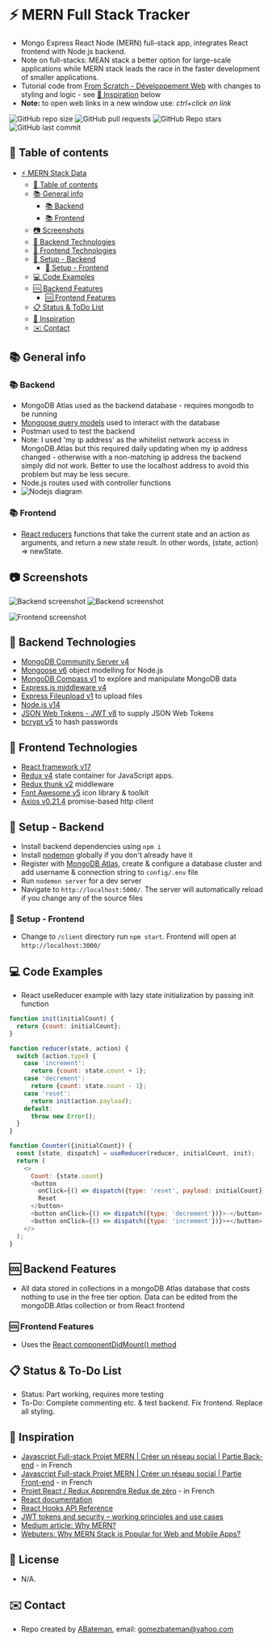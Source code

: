 # :zap: MERN Full Stack Tracker

* Mongo Express React Node (MERN) full-stack app, integrates React frontend with Node.js backend.
* Note on full-stacks: MEAN stack a better option for large-scale applications while MERN stack leads the race in the faster development of smaller applications.
* Tutorial code from [From Scratch - Développement Web](https://www.youtube.com/channel/UCHGLV13U7YRbjrKpqfbtyYg) with changes to styling and logic - see [:clap: Inspiration](#clap-inspiration) below
* **Note:** to open web links in a new window use: _ctrl+click on link_

![GitHub repo size](https://img.shields.io/github/repo-size/AndrewJBateman/mern-stack-data?style=plastic)
![GitHub pull requests](https://img.shields.io/github/issues-pr/AndrewJBateman/mern-stack-data?style=plastic)
![GitHub Repo stars](https://img.shields.io/github/stars/AndrewJBateman/mern-stack-data?style=plastic)
![GitHub last commit](https://img.shields.io/github/last-commit/AndrewJBateman/mern-stack-data?style=plastic)

## :page_facing_up: Table of contents

* [:zap: MERN Stack Data](#zap-mern-stack-data)
  * [:page_facing_up: Table of contents](#page_facing_up-table-of-contents)
  * [:books: General info](#books-general-info)
    * [:books: Backend](#books-backend)
    * [:books: Frontend](#books-frontend)
  * [:camera: Screenshots](#camera-screenshots)
  * [:signal_strength: Backend Technologies](#signal_strength-backend-technologies)
  * [:signal_strength: Frontend Technologies](#signal_strength-frontend-technologies)
  * [:floppy_disk: Setup - Backend](#floppy_disk-setup---backend)
    * [:floppy_disk: Setup - Frontend](#floppy_disk-setup---frontend)
  * [:computer: Code Examples](#computer-code-examples)
  * [:cool: Backend Features](#cool-backend-features)
    * [:cool: Frontend Features](#cool-frontend-featurres)
  * [:clipboard: Status & ToDo List](#clipboard-status-and-todo-list)
  * [:clap: Inspiration](#clap-inspiration)
  * [:envelope: Contact](#envelope-contact)

## :books: General info

### :books: Backend

* MongoDB Atlas used as the backend database - requires mongodb to be running
* [Mongoose query models](https://mongoosejs.com/docs/queries.html) used to interact with the database
* Postman used to test the backend
* Note: I used 'my ip address' as the whitelist network access in MongoDB.Atlas but this required daily updating when my ip address changed - otherwise with a non-matching ip address the backend simply did not work. Better to use the localhost address to avoid this problem but may be less secure.
* Node.js routes used with controller functions
* ![Nodejs diagram](./img/diagram.png)

### :books: Frontend

* [React reducers](https://reactjs.org/docs/hooks-reference.html) functions that take the current state and an action as arguments, and return a new state result. In other words, (state, action) => newState.

## :camera: Screenshots

![Backend screenshot](./imgs/mongodb.png)
![Backend screenshot](./imgs/postman.png)

![Frontend screenshot](./imgs/list.png)

## :signal_strength: Backend Technologies

* [MongoDB Community Server v4](https://www.mongodb.com/download-center/community)
* [Mongoose v6](https://mongoosejs.com/) object modelling for Node.js
* [MongoDB Compass v1](https://www.mongodb.com/es/products/compass) to explore and manipulate MongoDB data
* [Express.js middleware v4](https://expressjs.com/)
* [Express Fileupload v1](https://www.npmjs.com/package/express-fileupload) to upload files
* [Node.js v14](https://nodejs.org/es/)
* [JSON Web Tokens - JWT v8](https://www.npmjs.com/package/jsonwebtoken) to supply JSON Web Tokens
* [bcrypt v5](https://www.npmjs.com/package/bcrypt) to hash passwords

## :signal_strength: Frontend Technologies

* [React framework v17](https://reactjs.org/)
* [Redux v4](https://www.npmjs.com/package/redux) state container for JavaScript apps.
* [Redux thunk v2](https://www.npmjs.com/package/redux-thunk) middleware
* [Font Awesome v5](https://fontawesome.com/) icon library & toolkit
* [Axios v0.21.4](https://www.npmjs.com/package/axios) promise-based http client

## :floppy_disk: Setup - Backend

* Install backend dependencies using `npm i`
* Install [nodemon](https://www.npmjs.com/package/nodemon) globally if you don't already have it
* Register with [MongoDB Atlas](www.mongodb.com), create & configure a database cluster and add username &  connection string to `config/.env` file
* Run `nodemon server` for a dev server
* Navigate to `http://localhost:5000/`. The server will automatically reload if you change any of the source files

### :floppy_disk: Setup - Frontend

* Change to `/client` directory run `npm start`. Frontend will open at `http://localhost:3000/`

## :computer: Code Examples

* React useReducer example with lazy state initialization by passing init function

```javascript
function init(initialCount) {
  return {count: initialCount};
}

function reducer(state, action) {
  switch (action.type) {
    case 'increment':
      return {count: state.count + 1};
    case 'decrement':
      return {count: state.count - 1};
    case 'reset':
      return init(action.payload);
    default:
      throw new Error();
  }
}

function Counter({initialCount}) {
  const [state, dispatch] = useReducer(reducer, initialCount, init);
  return (
    <>
      Count: {state.count}
      <button
        onClick={() => dispatch({type: 'reset', payload: initialCount})}>
        Reset
      </button>
      <button onClick={() => dispatch({type: 'decrement'})}>-</button>
      <button onClick={() => dispatch({type: 'increment'})}>+</button>
    </>
  );
}

```

## :cool: Backend Features

* All data stored in collections in a mongoDB Atlas database that costs nothing to use in the free tier option. Data can be edited from the mongoDB.Atlas collection or from React frontend

### :cool: Frontend Features

* Uses the [React componentDidMount() method](https://reactjs.org/docs/state-and-lifecycle.html)

## :clipboard: Status & To-Do List

* Status: Part working, requires more testing
* To-Do: Complete commenting etc. & test backend. Fix frontend. Replace all styling.

## :clap: Inspiration

* [Javascript Full-stack Projet MERN | Créer un réseau social | Partie Back-end](https://www.youtube.com/watch?v=SUPDFHuvhRc&list=PLEiMYEzpB4QsZIxBeWo9T1fCnii0XHfHP) - in French
* [Javascript Full-stack Projet MERN | Créer un réseau social | Partie Front-end](https://www.youtube.com/watch?v=ghdRD3pt8rg&list=PLEiMYEzpB4QsZIxBeWo9T1fCnii0XHfHP&index=2) - in French
* [Projet React / Redux Apprendre Redux de zéro](https://www.youtube.com/watch?v=1r6-WjzDgbM&list=PLEiMYEzpB4QsZIxBeWo9T1fCnii0XHfHP&index=3) - in French
* [React documentation](https://reactjs.org/docs/getting-started.html)
* [React Hooks API Reference](https://reactjs.org/docs/hooks-reference.html#useeffect)
* [JWT tokens and security – working principles and use cases](https://www.vaadata.com/blog/jwt-tokens-and-security-working-principles-and-use-cases/)
* [Medium article: Why MERN?](https://medium.com/geekculture/why-mern-a125cca5ab0e)
* [Webuters: Why MERN Stack is Popular for Web and Mobile Apps?](https://www.webuters.com/why-mern-stack-is-popular-for-web-and-mobile-apps)

## :file_folder: License

* N/A.

## :envelope: Contact

* Repo created by [ABateman](https://github.com/AndrewJBateman), email: gomezbateman@yahoo.com
